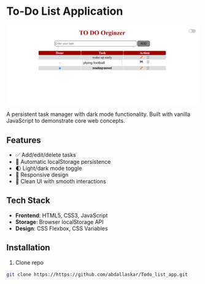 # To-Do List Application

![App Screenshot](./screenshot2.jpg) <!-- Add screenshot -->

A persistent task manager with dark mode functionality. Built with vanilla JavaScript to demonstrate core web concepts.

## Features
- ✅ Add/edit/delete tasks
- 💾 Automatic localStorage persistence
- 🌓 Light/dark mode toggle
- 📱 Responsive design
- 🎨 Clean UI with smooth interactions

## Tech Stack
- **Frontend**: HTML5, CSS3, JavaScript
- **Storage**: Browser localStorage API
- **Design**: CSS Flexbox, CSS Variables

## Installation
1. Clone repo
```bash
git clone https://https://github.com/abdallaskar/Todo_list_app.git
